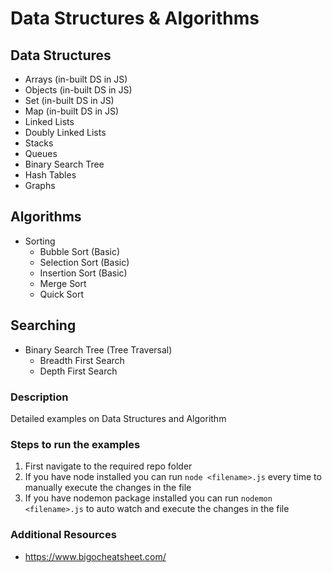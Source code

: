 # Data Structures & Algorithms

## Data Structures

- Arrays (in-built DS in JS)
- Objects (in-built DS in JS)
- Set (in-built DS in JS)
- Map (in-built DS in JS)
- Linked Lists
- Doubly Linked Lists
- Stacks
- Queues
- Binary Search Tree
- Hash Tables
- Graphs

## Algorithms

- Sorting
  - Bubble Sort (Basic)
  - Selection Sort (Basic)
  - Insertion Sort (Basic)
  - Merge Sort
  - Quick Sort

## Searching

- Binary Search Tree (Tree Traversal)
  - Breadth First Search
  - Depth First Search

### Description

Detailed examples on Data Structures and Algorithm

### Steps to run the examples

1. First navigate to the required repo folder
2. If you have node installed you can run `node <filename>.js` every time to manually execute the changes in the file
3. If you have nodemon package installed you can run `nodemon <filename>.js` to auto watch and execute the changes in the file

### Additional Resources

- https://www.bigocheatsheet.com/
